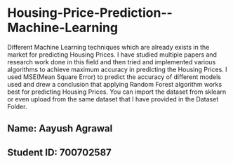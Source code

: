 # Housing-Price-Prediction--Machine-Learning
Different Machine Learning techniques which are already exists in the market for predicting Housing Prices. I have studied multiple papers and research work done in this field and then tried and implemented various algorithms to achieve maximum accuracy in predicting the Housing Prices. I used MSE(Mean Square Error) to predict the accuracy of different models used and drew a conclusion that applying Random Forest algorithm works best for predicting Housing Prices.
You can import the dataset from sklearn or even upload from the same dataset that I have provided in the Dataset Folder.


## Name: Aayush Agrawal
## Student ID: 700702587
